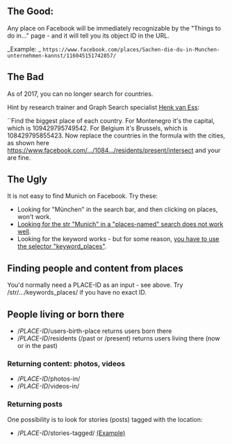 ## The Good: ##

Any place on Facebook will be immediately recognizable by the "Things to do in..." page - and it will tell you its object ID in the URL. 

_Example: _ `https://www.facebook.com/places/Sachen-die-du-in-Munchen-unternehmen-kannst/116045151742857/`

## The Bad ##

As of 2017, you can no longer search for countries. 

Hint by research trainer and Graph Search specialist [Henk van Ess](https://twitter.com/henkvaness): 

``Find the biggest place of each country. For Montenegro it's the capital, which is 109429795749542. For Belgium it's Brussels, which is 108429795855423. Now replace the countries in the formula with the cities, as shown here https://www.facebook.com/…/1084…/residents/present/intersect and your are fine.

## The Ugly ## 

It is not easy to find Munich on Facebook. Try these: 

* Looking for "München" in the search bar, and then clicking on places, won't work.
* [Looking for the str "Munich" in a "places-named" search does not work well](https://www.facebook.com/search/str/munich/places-named/). 
* Looking for the keyword works - but for some reason, [you have to use the selector "keyword_places"](https://www.facebook.com/search/str/munich/keywords_places/). 

## Finding people and content from places ##

You'd normally need a PLACE-ID as an input - see above. Try /str/.../keywords_places/ if you have no exact ID. 

## People living or born there ##

* /*PLACE-ID*/users-birth-place returns users born there
* /*PLACE-ID*/residents (/past or /present) returns users living there (now or in the past)

### Returning content: photos, videos ###

* /*PLACE-ID*/photos-in/
* /*PLACE-ID*/videos-in/

### Returning posts ###

One possibility is to look for stories (posts) tagged with the location: 

* /*PLACE-ID*/stories-tagged/ [(Example)](https://www.facebook.com/search/112062572151542/stories-tagged/)
